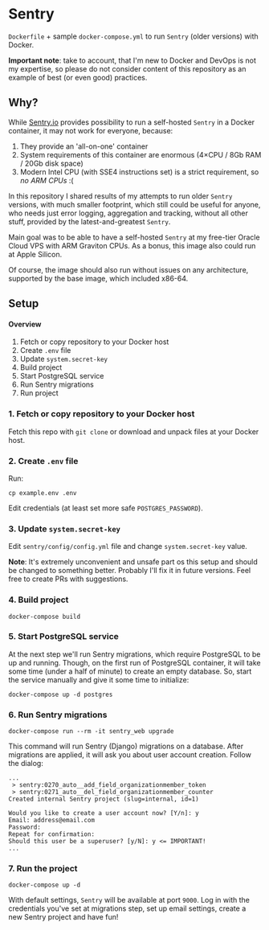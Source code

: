 # Sentry

`Dockerfile` + sample `docker-compose.yml` to run `Sentry` (older versions) with Docker.

**Important note**: take to account, that I'm new to Docker and DevOps is not my expertise, 
so please do not consider content of this repository as an example of best (or even good) 
practices.

## Why?

While [Sentry.io](https://sentry.io) provides possibility to run a self-hosted `Sentry` in a Docker container,
it may not work for everyone, because:

1. They provide an 'all-on-one' container
2. System requirements of this container are enormous (4×CPU / 8Gb RAM / 20Gb disk space)
3. Modern Intel CPU (with SSE4 instructions set) is a strict requirement, so _no ARM CPUs_ :(

In this repository I shared results of my attempts to run older `Sentry` versions, with much
smaller footprint, which still could be useful for anyone, who needs just error logging, aggregation
and tracking, without all other stuff, provided by the latest-and-greatest `Sentry`.

Main goal was to be able to have a self-hosted `Sentry` at my free-tier Oracle Cloud VPS with
ARM Graviton CPUs. As a bonus, this image also could run at Apple Silicon.

Of course, the image should also run without issues on any architecture, supported by the
base image, which included x86-64. 

## Setup

#### Overview
1. Fetch or copy repository to your Docker host
2. Create `.env` file
3. Update `system.secret-key`
4. Build project
5. Start PostgreSQL service
6. Run Sentry migrations
7. Run project

### 1. Fetch or copy repository to your Docker host

Fetch this repo with `git clone` or download and unpack files at your Docker host.

### 2. Create `.env` file

Run:
```
cp example.env .env
```

Edit credentials (at least set more safe `POSTGRES_PASSWORD`).

### 3. Update `system.secret-key`

Edit `sentry/config/config.yml` file and change `system.secret-key` value.

**Note**: It's extremely unconvenient and unsafe part os this setup and should be changed
to something better. Probably I'll fix it in future versions. Feel free to create PRs with
suggestions.

### 4. Build project

```
docker-compose build
```

### 5. Start PostgreSQL service

At the next step we'll run Sentry migrations, which require PostgreSQL to be up and running.
Though, on the first run of PostgreSQL container, it will take some time (under a half of 
minute) to create an empty database. So, start the service manually and give it some time 
to initialize:

```
docker-compose up -d postgres
```

### 6. Run Sentry migrations

```
docker-compose run --rm -it sentry_web upgrade
```

This command will run Sentry (Django) migrations on a database. After migrations are applied,
it will ask you about user account creation. Follow the dialog:

```
...
 > sentry:0270_auto__add_field_organizationmember_token
 > sentry:0271_auto__del_field_organizationmember_counter
Created internal Sentry project (slug=internal, id=1)

Would you like to create a user account now? [Y/n]: y
Email: address@email.com
Password: 
Repeat for confirmation: 
Should this user be a superuser? [y/N]: y <= IMPORTANT!
...
```

### 7. Run the project

```
docker-compose up -d
```

With default settings, `Sentry` will be available at port `9000`. Log in with 
the credentials you've set at migrations step, set up email settings, create
a new Sentry project and have fun!